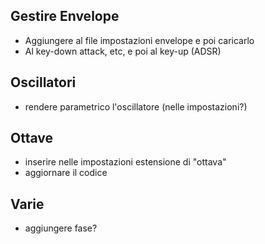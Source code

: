 ## Gestire Envelope
- Aggiungere al file impostazioni envelope e poi caricarlo
- Al key-down attack, etc, e poi al key-up (ADSR)

## Oscillatori
- rendere parametrico l'oscillatore (nelle impostazioni?)

## Ottave
- inserire nelle impostazioni estensione di "ottava"
- aggiornare il codice

## Varie
- aggiungere fase?
